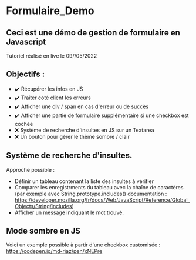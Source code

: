 # Formulaire_Demo
## Ceci est une démo de gestion de formulaire en Javascript
Tutoriel réalisé en live le 09//05/2022
## Objectifs :
-  :heavy_check_mark:	Récupérer les infos en JS
-  :heavy_check_mark:	Traiter coté client les erreurs
-  :heavy_check_mark:	 Afficher une div / span en cas d'erreur ou de succès
-  :heavy_check_mark:	 Afficher une partie de formulaire supplémentaire si une checkbox est cochée
-  :x:		Système de recherche d'insultes en JS sur un Textarea
-  :x:		Un bouton pour gérer le thème sombre / clair


## Système de recherche d'insultes.
Approche possible : 
- Définir un tableau contenant la liste des insultes à vérifier
- Comparer les enregistrments du tableau avec la chaîne de caractères (par exemple avec String.prototype.includes() documentation : https://developer.mozilla.org/fr/docs/Web/JavaScript/Reference/Global_Objects/String/includes)
- Afficher un message indiquant le mot trouvé.

## Mode sombre en JS
Voici un exemple possible à partir d'une checkbox customisée : https://codepen.io/md-riaz/pen/xNEPre
